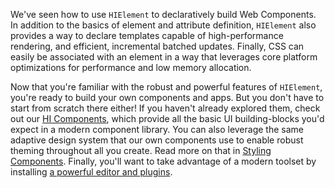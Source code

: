 

We've seen how to use `HIElement` to declaratively build Web Components. In addition to the basics of element and attribute definition, `HIElement` also provides a way to declare templates capable of high-performance rendering, and efficient, incremental batched updates. Finally, CSS can easily be associated with an element in a way that leverages core platform optimizations for performance and low memory allocation.

Now that you're familiar with the robust and powerful features of `HIElement`, you're ready to build your own components and apps. But you don't have to start from scratch there either! If you haven't already explored them, check out our [HI Components](../components/getting-started), which provide all the basic UI building-blocks you'd expect in a modern component library. You can also leverage the same adaptive design system that our own components use to enable robust theming throughout all you create. Read more on that in [Styling Components](/docs/design-systems/hi-frame#configuring-components). Finally, you'll want to take advantage of a modern toolset by installing [a powerful editor and plugins](../tools/vscode).

